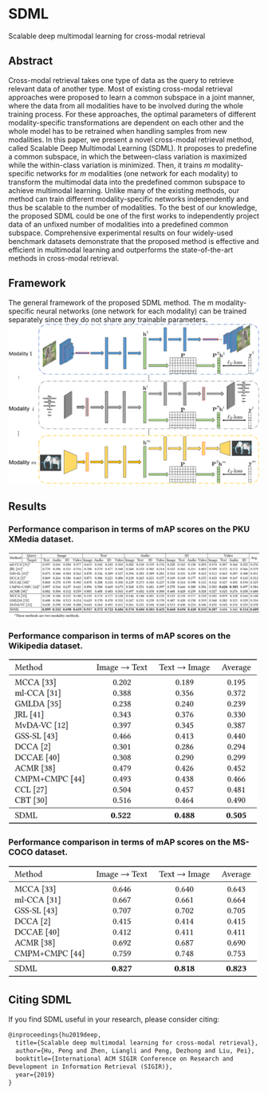 # SDML
Scalable deep multimodal learning for cross-modal retrieval

## Abstract
Cross-modal retrieval takes one type of data as the query to retrieve relevant data of another type. Most of existing cross-modal retrieval approaches were proposed to learn a common subspace in a joint manner, where the data from all modalities have to be involved during the whole training process. For these approaches, the optimal parameters of different modality-specific transformations are dependent on each other and the whole model has to be retrained when handling samples from new modalities. In this paper, we present a novel cross-modal retrieval method, called Scalable Deep Multimodal Learning (SDML). It proposes to predefine a common subspace, in which the between-class variation is maximized while the within-class variation is minimized. Then, it trains $m$ modality-specific networks for $m$ modalities (one network for each modality) to transform the multimodal data into the predefined common subspace to achieve multimodal learning. Unlike many of the existing methods, our method can train different modality-specific networks independently and thus be scalable to the number of modalities. To the best of our knowledge, the proposed SDML could be one of the first works to independently project data of an unfixed number of modalities into a predefined common subspace. Comprehensive experimental results on four widely-used benchmark datasets demonstrate that the proposed method is effective and efficient in multimodal learning and outperforms the state-of-the-art methods in cross-modal retrieval.

## Framework
The general framework of the proposed SDML method. The m modality-specific neural networks (one network for
each modality) can be trained separately since they do not share any trainable parameters.
![MAN](framework.png)

## Results
<!--## Performance comparison in terms of mAP scores on the PKU XMedia dataset.
![Result](pascal_sentence_results.png)-->
### Performance comparison in terms of mAP scores on the PKU XMedia dataset.
<img src="XMedia.png" width="900"/>

<!--## Performance comparison in terms of mAP scores on the Wikipedia dataset.
![Result](Wikipedia.png)-->
### Performance comparison in terms of mAP scores on the Wikipedia dataset.
<img src="Wikipedia.png" width="500"/>

<!--## Performance comparison in terms of mAP scores on the MS-COCO dataset.
![Result](MSCOCO.png)-->
### Performance comparison in terms of mAP scores on the MS-COCO dataset.
<img src="MSCOCO.png" width="500"/>

## Citing SDML
If you find SDML useful in your research, please consider citing:
```
@inproceedings{hu2019deep,
  title={Scalable deep multimodal learning for cross-modal retrieval},
  author={Hu, Peng and Zhen, Liangli and Peng, Dezhong and Liu, Pei},
  booktitle={International ACM SIGIR Conference on Research and Development in Information Retrieval (SIGIR)},
  year={2019}
}
```
